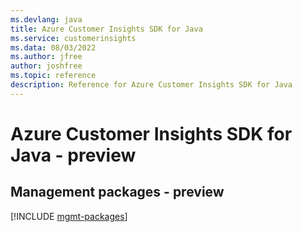 ```yaml
---
ms.devlang: java
title: Azure Customer Insights SDK for Java
ms.service: customerinsights
ms.data: 08/03/2022
ms.author: jfree
author: joshfree
ms.topic: reference
description: Reference for Azure Customer Insights SDK for Java
---
```

# Azure Customer Insights SDK for Java - preview

## Management packages - preview
[!INCLUDE [mgmt-packages](customer-insights-mgmt-index.md)]